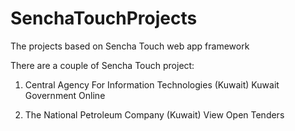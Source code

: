 SenchaTouchProjects
===================

The projects based on Sencha Touch web app framework 

There are a couple of Sencha Touch project:

1. Central Agency For Information Technologies (Kuwait)
  Kuwait Government Online

2. The National Petroleum Company (Kuwait)
  View Open Tenders
